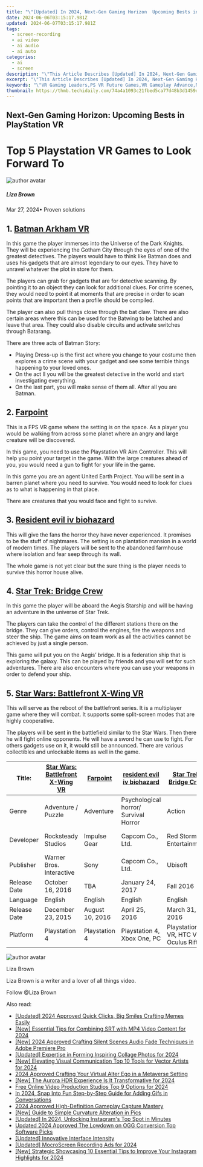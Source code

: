 ```yaml
---
title: "\"[Updated] In 2024, Next-Gen Gaming Horizon  Upcoming Bests in PlayStation VR\""
date: 2024-06-06T03:15:17.981Z
updated: 2024-06-07T03:15:17.981Z
tags: 
  - screen-recording
  - ai video
  - ai audio
  - ai auto
categories: 
  - ai
  - screen
description: "\"This Article Describes [Updated] In 2024, Next-Gen Gaming Horizon: Upcoming Bests in PlayStation VR\""
excerpt: "\"This Article Describes [Updated] In 2024, Next-Gen Gaming Horizon: Upcoming Bests in PlayStation VR\""
keywords: "\"VR Gaming Leaders,PS VR Future Games,VR Gameplay Advance,Next-Gen PSVR Titles,PlayStation VR Innovations,PSVR Best Games 202X,Top PSVR Gaming Trends\""
thumbnail: https://thmb.techidaily.com/74a4a1093c21fbed5ca77d48b3d1459dd3aa5036bc18134bd1752c7ab7f277b6.jpg
---
```


## Next-Gen Gaming Horizon: Upcoming Bests in PlayStation VR

# Top 5 Playstation VR Games to Look Forward To

![author avatar](https://lh5.googleusercontent.com/-AIMmjowaFs4/AAAAAAAAAAI/AAAAAAAAABc/Y5UmwDaI7HU/s250-c-k/photo.jpg)

##### Liza Brown

 Mar 27, 2024• Proven solutions

## 1\. [Batman Arkham VR]( https://www.playstation.com/en-us/games/batman-arkham-vr-ps4/ )

 In this game the player immerses into the Universe of the Dark Knights. They will be experiencing the Gotham City through the eyes of one of the greatest detectives. The players would have to think like Batman does and uses his gadgets that are almost legendary to our eyes. They have to unravel whatever the plot in store for them.

 The players can grab for gadgets that are for detective scanning. By pointing it to an object they can look for additional clues. For crime scenes, they would need to point it at moments that are precise in order to scan points that are important then a profile should be compiled.

 The player can also pull things close through the bat claw. There are also certain areas where this can be used for the Batwing to be latched and leave that area. They could also disable circuits and activate switches through Batarang.

 There are three acts of Batman Story:

* Playing Dress-up is the first act where you change to your costume then explores a crime scene with your gadget and see some terrible things happening to your loved ones.
* On the act II you will be the greatest detective in the world and start investigating everything.
* On the last part, you will make sense of them all. After all you are Batman.

## 2\. [Farpoint]( https://www.playstation.com/en-us/games/farpoint-ps4/ )

 This is a FPS VR game where the setting is on the space. As a player you would be walking from across some planet where an angry and large creature will be discovered.

 In this game, you need to use the Playstation VR Aim Controller. This will help you point your target in the game. With the large creatures ahead of you, you would need a gun to fight for your life in the game.

 In this game you are an agent United Earth Project. You will be sent in a barren planet where you need to survive. You would need to look for clues as to what is happening in that place.

 There are creatures that you would face and fight to survive.

## 3\. [Resident evil iv biohazard]( http://blog.us.playstation.com/2016/06/13/resident-evil-7-biohazard-on-ps4-ps-vr-january-24/ )

 This will give the fans the horror they have never experienced. It promises to be the stuff of nightmares. The setting is on plantation mansion in a world of modern times. The players will be sent to the abandoned farmhouse where isolation and fear seep through its wall.

 The whole game is not yet clear but the sure thing is the player needs to survive this horror house alive.

## 4\. [Star Trek: Bridge Crew]( https://www.ubisoft.com/en-US/game/star-trek-bridge-crew )

 In this game the player will be aboard the Aegis Starship and will be having an adventure in the universe of Star Trek.

 The players can take the control of the different stations there on the bridge. They can give orders, control the engines, fire the weapons and steer the ship. The game aims on team work as all the activities cannot be achieved by just a single person.

 This game will put you on the Aegis’ bridge. It is a federation ship that is exploring the galaxy. This can be played by friends and you will set for such adventures. There are also encounters where you can use your weapons in order to defend your ship.

## 5\. [Star Wars: Battlefront X-Wing VR]( http://blog.us.playstation.com/2016/08/16/under-the-hood-star-wars-battlefront-rogue-one-x-wing-vr-mission/ )

 This will serve as the reboot of the battlefront series. It is a multiplayer game where they will combat. It supports some split-screen modes that are highly cooperative.

 The players will be sent in the battlefield similar to the Star Wars. Then there he will fight online opponents. He will have a sword he can use to fight. For others gadgets use on it, it would still be announced. There are various collectibles and unlockable items as well in the game.

| Title:       | [Star Wars: Battlefront X-Wing VR]( https://www.playstation.com/en-us/games/batman-arkham-vr-ps4/ ) | [Farpoint ]( https://www.playstation.com/en-us/games/farpoint-ps4/ ) | [ resident evil iv biohazard ]( http://blog.us.playstation.com/2016/06/13/resident-evil-7-biohazard-on-ps4-ps-vr-january-24/ ) | [ Star Trek: Bridge Crew ]( https://www.ubisoft.com/en-US/game/star-trek-bridge-crew ) | [Star Wars: Battlefront X-Wing VR ]( http://blog.us.playstation.com/2016/08/16/under-the-hood-star-wars-battlefront-rogue-one-x-wing-vr-mission/ ) |
| ------------ | ------------------------------------------------------------------------------------- | -------------------------------------------------------------------- | ------------------------------------------------------------------------------------------------------------------------------ | -------------------------------------------------------------------------------------- | -------------------------------------------------------------------------------------------------------------------------------------------------- |
| Genre        | Adventure / Puzzle                                                                    | Adventure                                                            | Psychological horror/ Survival Horror                                                                                          | Action                                                                                 | Simulation                                                                                                                                         |
| Developer    | Rocksteady Studios                                                                    | Impulse Gear                                                         | Capcom Co., Ltd.                                                                                                               | Red Storm Entertainment                                                                | DICE, Criterion Games                                                                                                                              |
| Publisher    | Warner Bros. Interactive                                                              | Sony                                                                 | Capcom Co., Ltd.                                                                                                               | Ubisoft                                                                                | Electronic Arts                                                                                                                                    |
| Release Date | October 16, 2016                                                                      | TBA                                                                  | January 24, 2017                                                                                                               | Fall 2016                                                                              | 2016                                                                                                                                               |
| Language     | English                                                                               | English                                                              | English                                                                                                                        | English                                                                                | English                                                                                                                                            |
| Release Date | December 23, 2015                                                                     | August 10, 2016                                                      | April 25, 2016                                                                                                                 | March 31, 2016                                                                         | January 11, 2016                                                                                                                                   |
| Platform     | Playstation 4                                                                         | Playstation 4                                                        | Playstation 4, Xbox One, PC                                                                                                    | Playstation VR, HTC Vive, Oculus Rift                                                  | Playstation 4, Xbox One, PC                                                                                                                        |

![author avatar](https://lh5.googleusercontent.com/-AIMmjowaFs4/AAAAAAAAAAI/AAAAAAAAABc/Y5UmwDaI7HU/s250-c-k/photo.jpg)

Liza Brown

Liza Brown is a writer and a lover of all things video.

Follow @Liza Brown


<ins class="adsbygoogle"
     style="display:block"
     data-ad-format="autorelaxed"
     data-ad-client="ca-pub-7571918770474297"
     data-ad-slot="1223367746"></ins>



<ins class="adsbygoogle"
     style="display:block"
     data-ad-client="ca-pub-7571918770474297"
     data-ad-slot="8358498916"
     data-ad-format="auto"
     data-full-width-responsive="true"></ins>


<span class="atpl-alsoreadstyle">Also read:</span>
<div><ul>
<li><a href="https://vp-tips.techidaily.com/updated-2024-approved-quick-clicks-big-smiles-crafting-memes-easily/"><u>[Updated] 2024 Approved  Quick Clicks, Big Smiles  Crafting Memes Easily</u></a></li>
<li><a href="https://vp-tips.techidaily.com/new-essential-tips-for-combining-srt-with-mp4-video-content-for-2024/"><u>[New] Essential Tips for Combining SRT with MP4 Video Content for 2024</u></a></li>
<li><a href="https://vp-tips.techidaily.com/new-2024-approved-crafting-silent-scenes-audio-fade-techniques-in-adobe-premiere-pro/"><u>[New] 2024 Approved  Crafting Silent Scenes  Audio Fade Techniques in Adobe Premiere Pro</u></a></li>
<li><a href="https://vp-tips.techidaily.com/updated-expertise-in-forming-inspiring-collage-photos-for-2024/"><u>[Updated] Expertise in Forming Inspiring Collage Photos for 2024</u></a></li>
<li><a href="https://vp-tips.techidaily.com/new-elevating-visual-communication-top-10-tools-for-vector-artists-for-2024/"><u>[New] Elevating Visual Communication  Top 10 Tools for Vector Artists for 2024</u></a></li>
<li><a href="https://vp-tips.techidaily.com/2024-approved-crafting-your-virtual-alter-ego-in-a-metaverse-setting/"><u>2024 Approved  Crafting Your Virtual Alter Ego in a Metaverse Setting</u></a></li>
<li><a href="https://vp-tips.techidaily.com/new-the-aurora-hdr-experience-is-it-transformative-for-2024/"><u>[New] The Aurora HDR Experience  Is It Transformative for 2024</u></a></li>
<li><a href="https://ai-driven-video-production.techidaily.com/free-online-video-production-studios-top-9-options-for-2024/"><u>Free Online Video Production Studios Top 9 Options for 2024</u></a></li>
<li><a href="https://snapchat-videos.techidaily.com/in-2024-snap-into-fun-step-by-step-guide-for-adding-gifs-in-conversations/"><u>In 2024, Snap Into Fun  Step-by-Step Guide for Adding Gifs in Conversations</u></a></li>
<li><a href="https://video-capture.techidaily.com/2024-approved-high-definition-gameplay-capture-mastery/"><u>2024 Approved  High-Definition Gameplay Capture Mastery</u></a></li>
<li><a href="https://some-knowledge.techidaily.com/new-guide-to-simple-curvature-alteration-in-pics/"><u>[New] Guide to Simple Curvature Alteration in Pics</u></a></li>
<li><a href="https://instagram-video-recordings.techidaily.com/updated-in-2024-unlocking-instagrams-top-spot-in-minutes/"><u>[Updated] In 2024, Unlocking Instagram's Top Spot in Minutes</u></a></li>
<li><a href="https://smart-video-creator.techidaily.com/updated-2024-approved-the-lowdown-on-ogg-conversion-top-software-picks/"><u>Updated 2024 Approved The Lowdown on OGG Conversion Top Software Picks</u></a></li>
<li><a href="https://some-techniques.techidaily.com/updated-innovative-interface-intensity/"><u>[Updated] Innovative Interface Intensity</u></a></li>
<li><a href="https://desktop-recording.techidaily.com/updated-mocroscreen-recording-ads-for-2024/"><u>[Updated] MocroScreen Recording Ads for 2024</u></a></li>
<li><a href="https://instagram-video-recordings.techidaily.com/new-strategic-showcasing-10-essential-tips-to-improve-your-instagram-highlights-for-2024/"><u>[New] Strategic Showcasing  10 Essential Tips to Improve Your Instagram Highlights for 2024</u></a></li>
</ul></div>
